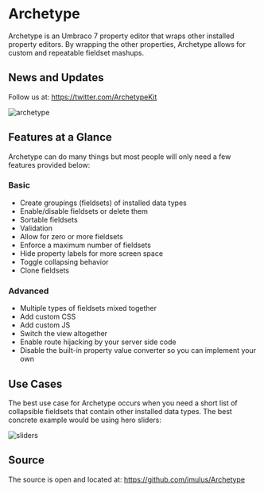 # Archetype #

Archetype is an Umbraco 7 property editor that wraps other installed property editors. By wrapping the other properties, Archetype allows for custom and repeatable fieldset mashups.

## News and Updates ##
Follow us at: https://twitter.com/ArchetypeKit

![archetype](assets/archetype.png)

## Features at a Glance ##
Archetype can do many things but most people will only need a few features provided below:

### Basic ###
* Create groupings (fieldsets) of installed data types
* Enable/disable fieldsets or delete them
* Sortable fieldsets
* Validation
* Allow for zero or more fieldsets
* Enforce a maximum number of fieldsets
* Hide property labels for more screen space
* Toggle collapsing behavior
* Clone fieldsets

### Advanced ###
* Multiple types of fieldsets mixed together
* Add custom CSS
* Add custom JS
* Switch the view altogether
* Enable route hijacking by your server side code 
* Disable the built-in property value converter so you can implement your own

## Use Cases ##
The best use case for Archetype occurs when you need a short list of collapsible fieldsets that contain other installed data types.  The best concrete example would be using hero sliders:

![sliders](assets/sliders.png)

## Source ##
The source is open and located at: https://github.com/imulus/Archetype
